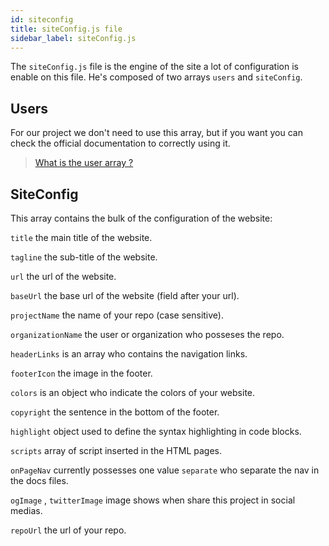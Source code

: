 ```yaml
---
id: siteconfig
title: siteConfig.js file
sidebar_label: siteConfig.js
---
```

The `siteConfig.js` file is the engine of the site a lot of configuration is enable on this file. He's composed of two arrays `users` and `siteConfig`.

## Users
For our project we don't need to use this array, but if you want you can check the official documentation to correctly using it.
> [What is the user array ?](https://docusaurus.io/docs/en/site-config.html)

## SiteConfig
This array contains the bulk of the configuration of the website:

`title` the main title of the website.

`tagline` the sub-title of the website.

`url` the url of the website.

`baseUrl` the base url of the website (field after your url).

`projectName` the name of your repo (case sensitive).

`organizationName` the user or organization who posseses the repo.

`headerLinks`  is an array who contains the navigation links.

`footerIcon` the image in the footer.

`colors` is an object who indicate the colors of your website.

`copyright` the sentence in the bottom of the footer.

`highlight` object used to define the syntax highlighting in code blocks.

`scripts` array of script inserted in the HTML pages.

`onPageNav` currently possesses one value `separate` who separate the nav in the docs files.

`ogImage` , `twitterImage`  image shows when share this project in social medias.

`repoUrl` the url of your repo.